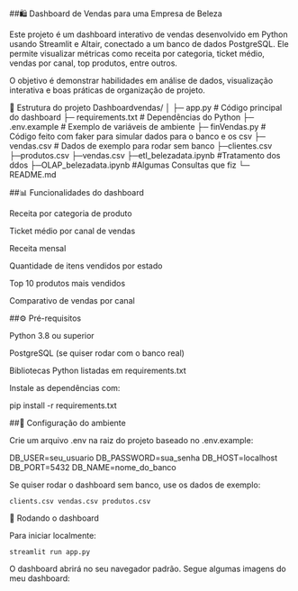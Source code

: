 ##🛍️ Dashboard de Vendas para uma Empresa de Beleza

Este projeto é um dashboard interativo de vendas desenvolvido em Python usando Streamlit e Altair, conectado a um banco de dados PostgreSQL. Ele permite visualizar métricas como receita por categoria, ticket médio, vendas por canal, top produtos, entre outros.

O objetivo é demonstrar habilidades em análise de dados, visualização interativa e boas práticas de organização de projeto.

📂 Estrutura do projeto
Dashboardvendas/
│
├─ app.py                  # Código principal do dashboard
├─ requirements.txt        # Dependências do Python
├─ .env.example            # Exemplo de variáveis de ambiente
├─ finVendas.py            # Código feito com faker para simular dados para o banco e os csv
├─ vendas.csv              # Dados de exemplo para rodar sem banco
├─clientes.csv
├─produtos.csv
├─vendas.csv
├─etl_belezadata.ipynb  #Tratamento dos ddos
├─OLAP_belezadata.ipynb #Algumas Consultas que fiz 
└─ README.md              

##📊 Funcionalidades do dashboard

Receita por categoria de produto

Ticket médio por canal de vendas

Receita mensal

Quantidade de itens vendidos por estado

Top 10 produtos mais vendidos

Comparativo de vendas por canal

##⚙️ Pré-requisitos

Python 3.8 ou superior

PostgreSQL (se quiser rodar com o banco real)

Bibliotecas Python listadas em requirements.txt

Instale as dependências com:

pip install -r requirements.txt

##📝 Configuração do ambiente

Crie um arquivo .env na raiz do projeto baseado no .env.example:

DB_USER=seu_usuario
DB_PASSWORD=sua_senha
DB_HOST=localhost
DB_PORT=5432
DB_NAME=nome_do_banco

Se quiser rodar o dashboard sem banco, use os dados de exemplo:
```
clients.csv vendas.csv produtos.csv
```
🚀 Rodando o dashboard

Para iniciar localmente:
```
streamlit run app.py
```

O dashboard abrirá no seu navegador padrão.
Segue algumas imagens do meu dashboard: